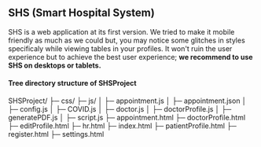 ## SHS (Smart Hospital System)

SHS is a web application at its first version. We tried to make it mobile friendly as much as we could but,
you may notice some glitches in styles specificaly while viewing tables in your profiles. It won't ruin the 
user experience but to achieve the best user experience; **we recommend to use SHS on desktops or tablets.**


#### Tree directory structure of SHSProject

SHSProject/
├─ css/
├─ js/
│  ├─ appointment.js
│  ├─ appointment.json
│  ├─ config.js
│  ├─ COVID.js
│  ├─ doctor.js
│  ├─ doctorProfile.js
│  ├─ generatePDF.js
│  ├─ script.js
├─ appointment.html
├─ doctorProfile.html
├─ editProfile.html
├─ hr.html
├─ index.html
├─ patientProfile.html
├─ register.html
├─ settings.html
